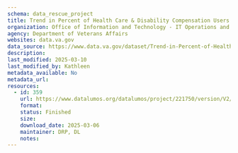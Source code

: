 ```yaml
---
schema: data_rescue_project 
title: Trend in Percent of Health Care & Disability Compensation Users vs Other Users, FY2010-2021
organization: Office of Information and Technology - IT Operations and Services (ITOPS)
agency: Department of Veterans Affairs
websites: data.va.gov
data_source: https://www.data.va.gov/dataset/Trend-in-Percent-of-Health-Care-Disability-Compens/9tfv-ts5z
description: 
last_modified: 2025-03-10
last_modified_by: Kathleen
metadata_available: No
metadata_url: 
resources:
  - id: 359
    url: https://www.datalumos.org/datalumos/project/221750/version/V2/view
    format: 
    status: Finished
    size: 
    download_date: 2025-03-06
    maintainer: DRP, DL
    notes: 
---
```


